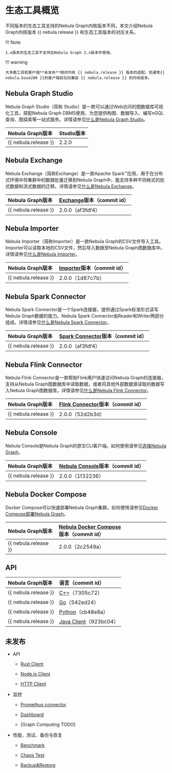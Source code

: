 # 生态工具概览

不同版本的生态工具支持的Nebula Graph内核版本不同，本文介绍Nebula Graph内核版本 {{ nebula.release }} 和生态工具版本的对应关系。

!!! Note

    1.x版本的生态工具不支持在Nebula Graph 2.x版本中使用。

!!! warning

    大多数工具和客户端**未发布**相对内核 {{ nebula.release }} 版本的适配。但通常{{ nebula.base200 }}的客户端前后向兼容 {{ nebula.release }} 的内核版本。 

## Nebula Graph Studio

Nebula Graph Studio（简称 Studio）是一款可以通过Web访问的图数据库可视化工具，搭配Nebula Graph DBMS使用，为您提供构图、数据导入、编写nGQL查询、图探索等一站式服务。详情请参见[什么是Nebula Graph Studio](../nebula-studio/about-studio/st-ug-what-is-graph-studio.md)。

|Nebula Graph版本|Studio版本|
|:---|:---|
| {{ nebula.release }}  | 2.2.0 |

## Nebula Exchange

Nebula Exchange（简称Exchange）是一款Apache Spark&trade;应用，用于在分布式环境中将集群中的数据批量迁移到Nebula Graph中，能支持多种不同格式的批式数据和流式数据的迁移。详情请参见[什么是Nebula Exchange](../nebula-exchange/about-exchange/ex-ug-what-is-exchange.md)。

|Nebula Graph版本|[Exchange](https://github.com/vesoft-inc/nebula-spark-utils/tree/v2.0.0/nebula-exchange)版本（commit id）|
|:---|:---|
| {{ nebula.release }} | 2.0.0（af3fdf4） |

## Nebula Importer

Nebula Importer（简称Importer）是一款Nebula Graph的CSV文件导入工具。Importer可以读取本地的CSV文件，然后导入数据至Nebula Graph图数据库中。详情请参见[什么是Nebula Importer](../nebula-importer/use-importer.md)。

|Nebula Graph版本|[Importer](https://github.com/vesoft-inc/nebula-importer/tree/release-v2.0.0-ga)版本（commit id）|
|:---|:---|
| {{ nebula.release }} | 2.0.0（1d87c7b） |

## Nebula Spark Connector

Nebula Spark Connector是一个Spark连接器，提供通过Spark标准形式读写Nebula Graph数据的能力。Nebula Spark Connector由Reader和Writer两部分组成。详情请参见[什么是Nebula Spark Connector](../nebula-spark-connector.md)。

|Nebula Graph版本|[Spark Connector](https://github.com/vesoft-inc/nebula-spark-utils/tree/v2.0.0/nebula-spark-connector)版本（commit id）|
|:---|:---|
| {{ nebula.release }} | 2.0.0（af3fdf4） |

## Nebula Flink Connector

Nebula Flink Connector是一款帮助Flink用户快速访问Nebula Graph的连接器，支持从Nebula Graph图数据库中读取数据，或者将其他外部数据源读取的数据写入Nebula Graph图数据库。详情请参见[什么是Nebula Flink Connector](../nebula-flink-connector.md)。

|Nebula Graph版本|[Flink Connector](https://github.com/vesoft-inc/nebula-flink-connector)版本（commit id）|
|:---|:---|
| {{ nebula.release }} | 2.0.0（52d2b3d） |

## Nebula Console

Nebula Console是Nebula Graph的原生CLI客户端。如何使用请参见[连接Nebula Graph](3.connect-to-nebula-graph.md)。

|Nebula Graph版本|[Nebula Console](https://github.com/vesoft-inc/nebula-console/tree/v2.0.0-ga)版本（commit id）|
|:---|:---|
| {{ nebula.release }} | 2.0.0（1f32236） |

## Nebula Docker Compose

Docker Compose可以快速部署Nebula Graph集群。如何使用请参见[Docker Compose部署Nebula Graph](2.deploy-nebula-graph-with-docker-compose.md)。

|Nebula Graph版本|[Nebula Docker Compose](https://github.com/vesoft-inc/nebula-docker-compose/tree/v2.0.0)版本（commit id）|
|:---|:---|
| {{ nebula.release }} | 2.0.0（2c2549a） |

## API

|Nebula Graph版本| 语言（commit id） |
|:---| :--- |
| {{ nebula.release }}| [C++](https://github.com/vesoft-inc/nebula-cpp/tree/v2.0.0)（7305c72） |
| {{ nebula.release }}| [Go](https://github.com/vesoft-inc/nebula-go/tree/release-v2.0.0-ga)（542ed24） |
| {{ nebula.release }}| [Python](https://github.com/vesoft-inc/nebula-python/releases/tag/v2.0.0)（cb48e8a） |
| {{ nebula.release }}| [Java Client](https://github.com/vesoft-inc/nebula-java/tree/v2.0.0-ga)（923bc04）  |

## 未发布

- API

  - [Rust Client](https://github.com/vesoft-inc/nebula-rust)

  - [Node.js Client](https://github.com/vesoft-inc/nebula-node)

  - [HTTP Client](https://github.com/vesoft-inc/nebula-http-gateway)

- 监控

  - [Promethus connector](https://github.com/vesoft-inc/nebula-stats-exporter)

  - [Dashboard](https://github.com/vesoft-inc/nebula-stats-exporter)

  - [Graph Computing TODO]

- 性能、测试、备份与恢复

  - [Benchmark](https://github.com/vesoft-inc/nebula-bench)

  - [Chaos Test](https://github.com/vesoft-inc/nebula-chaos)

  - [Backup&Restore](https://github.com/vesoft-inc/nebula-br)